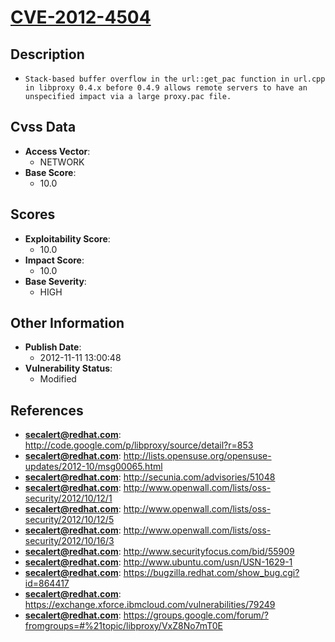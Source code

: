 
# [CVE-2012-4504](https://cve.mitre.org/cgi-bin/cvename.cgi?name=CVE-2012-4504)

## Description

- `Stack-based buffer overflow in the url::get_pac function in url.cpp in libproxy 0.4.x before 0.4.9 allows remote servers to have an unspecified impact via a large proxy.pac file.`

## Cvss Data

- **Access Vector**:
  - NETWORK
- **Base Score**:
  - 10.0

## Scores

- **Exploitability Score**:
  - 10.0
- **Impact Score**:
  - 10.0
- **Base Severity**:
  - HIGH

## Other Information

- **Publish Date**:
  - 2012-11-11 13:00:48
- **Vulnerability Status**:
  - Modified

## References

- **secalert@redhat.com**: http://code.google.com/p/libproxy/source/detail?r=853
- **secalert@redhat.com**: http://lists.opensuse.org/opensuse-updates/2012-10/msg00065.html
- **secalert@redhat.com**: http://secunia.com/advisories/51048
- **secalert@redhat.com**: http://www.openwall.com/lists/oss-security/2012/10/12/1
- **secalert@redhat.com**: http://www.openwall.com/lists/oss-security/2012/10/12/5
- **secalert@redhat.com**: http://www.openwall.com/lists/oss-security/2012/10/16/3
- **secalert@redhat.com**: http://www.securityfocus.com/bid/55909
- **secalert@redhat.com**: http://www.ubuntu.com/usn/USN-1629-1
- **secalert@redhat.com**: https://bugzilla.redhat.com/show_bug.cgi?id=864417
- **secalert@redhat.com**: https://exchange.xforce.ibmcloud.com/vulnerabilities/79249
- **secalert@redhat.com**: https://groups.google.com/forum/?fromgroups=#%21topic/libproxy/VxZ8No7mT0E
